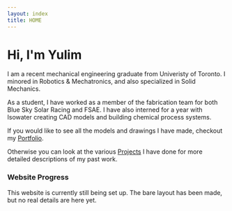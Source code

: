 ```yaml
---
layout: index
title: HOME
---
```


# Hi, I'm Yulim
I am a recent mechanical engineering graduate from Univeristy of Toronto. I minored in Robotics & Mechatronics, and also specialized in Solid Mechanics.

As a student, I have worked as a member of the fabrication team for both Blue Sky Solar Racing and FSAE.
I have also interned for a year with Isowater creating CAD models and building chemical process systems.


[comment]: # ( More details on what i was at iso?? )


If you would like to see all the models and drawings I have made, checkout my [Portfolio](/CAD_Portfolio.md).

Otherwise you can look at the various [Projects](category/projects.md) I have done for more detailed descriptions of my past work.


[comment]: # ( Add link to outside???? )
[comment]: # ( Might change blurb details later )


### Website Progress
This website is currently still being set up. The bare layout has been made, but no real details are here yet.
